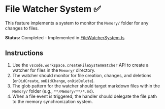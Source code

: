 # File Watcher System ✅

This feature implements a system to monitor the `Memory/` folder for any changes to files.

**Status:** Completed - Implemented in [FileWatcherSystem.ts](../../../src/core/FileWatcherSystem.ts)

## Instructions

1.  Use the `vscode.workspace.createFileSystemWatcher` API to create a watcher for files in the `Memory/` directory.
2.  The watcher should monitor for file creation, changes, and deletions (`onDidCreate`, `onDidChange`, `onDidDelete`).
3.  The glob pattern for the watcher should target markdown files within the `Memory/` folder (e.g., `**/Memory/**/*.md`).
4.  When a file event is triggered, the handler should delegate the file path to the memory synchronization system.
